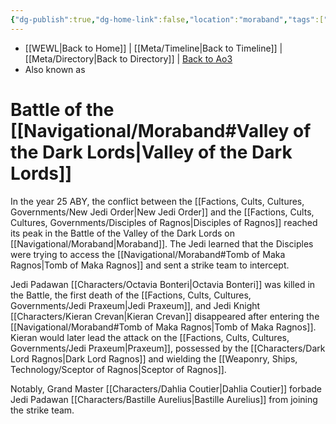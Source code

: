 ```yaml
---
{"dg-publish":true,"dg-home-link":false,"location":"moraband","tags":["event","unfinished"],"permalink":"/battles-major-events-wars-eras/battle-of-the-valley-of-the-dark-lords/","dgHomeLink":false,"dgPassFrontmatter":true}
---
```


- [[WEWL\|Back to Home]] | [[Meta/Timeline\|Back to Timeline]] | [[Meta/Directory\|Back to Directory]] | [Back to Ao3](https://archiveofourown.org/works/19334440/chapters/45992584)
- Also known as

# Battle of the [[Navigational/Moraband#Valley of the Dark Lords\|Valley of the Dark Lords]]
In the year 25 ABY, the conflict between the [[Factions, Cults, Cultures, Governments/New Jedi Order\|New Jedi Order]] and the [[Factions, Cults, Cultures, Governments/Disciples of Ragnos\|Disciples of Ragnos]] reached its peak in the Battle of the Valley of the Dark Lords on [[Navigational/Moraband\|Moraband]]. The Jedi learned that the Disciples were trying to access the [[Navigational/Moraband#Tomb of Maka Ragnos\|Tomb of Maka Ragnos]] and sent a strike team to intercept.

Jedi Padawan [[Characters/Octavia Bonteri\|Octavia Bonteri]] was killed in the Battle, the first death of the [[Factions, Cults, Cultures, Governments/Jedi Praxeum\|Jedi Praxeum]], and Jedi Knight [[Characters/Kieran Crevan\|Kieran Crevan]] disappeared after entering the [[Navigational/Moraband#Tomb of Maka Ragnos\|Tomb of Maka Ragnos]]. Kieran would later lead the attack on the [[Factions, Cults, Cultures, Governments/Jedi Praxeum\|Praxeum]], possessed by the [[Characters/Dark Lord Ragnos\|Dark Lord Ragnos]] and wielding the [[Weaponry, Ships, Technology/Sceptor of Ragnos\|Sceptor of Ragnos]].

Notably, Grand Master [[Characters/Dahlia Coutier\|Dahlia Coutier]] forbade Jedi Padawan [[Characters/Bastille Aurelius\|Bastille Aurelius]] from joining the strike team. 